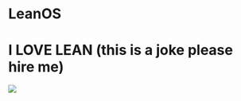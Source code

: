 # LeanOS
<h1> I LOVE LEAN (this is a joke please hire me) </h1>
<img src="https://user-images.githubusercontent.com/55037860/163093041-bd929d6d-5658-4e84-a169-8ed090aa3c66.png"></img>
